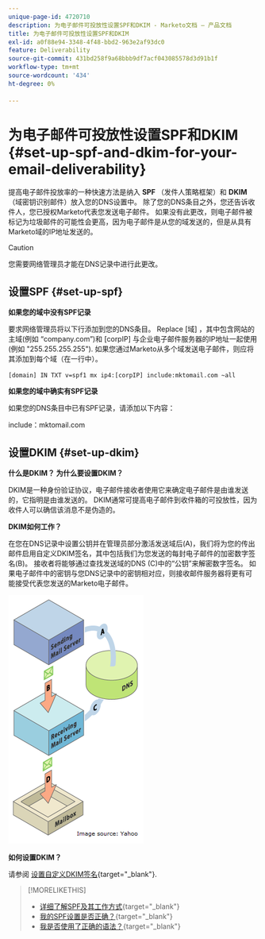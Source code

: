```yaml
---
unique-page-id: 4720710
description: 为电子邮件可投放性设置SPF和DKIM - Marketo文档 — 产品文档
title: 为电子邮件可投放性设置SPF和DKIM
exl-id: a0f88e94-3348-4f48-bbd2-963e2af93dc0
feature: Deliverability
source-git-commit: 431bd258f9a68bbb9df7acf043085578d3d91b1f
workflow-type: tm+mt
source-wordcount: '434'
ht-degree: 0%

---
```


# 为电子邮件可投放性设置SPF和DKIM {#set-up-spf-and-dkim-for-your-email-deliverability}

提高电子邮件投放率的一种快速方法是纳入 **SPF** （发件人策略框架）和 **DKIM** （域密钥识别邮件）放入您的DNS设置中。 除了您的DNS条目之外，您还告诉收件人，您已授权Marketo代表您发送电子邮件。 如果没有此更改，则电子邮件被标记为垃圾邮件的可能性会更高，因为电子邮件是从您的域发送的，但是从具有Marketo域的IP地址发送的。

>[!CAUTION]
>
>您需要网络管理员才能在DNS记录中进行此更改。

## 设置SPF {#set-up-spf}

**如果您的域中没有SPF记录**

要求网络管理员将以下行添加到您的DNS条目。 Replace [域] ，其中包含网站的主域(例如 “company.com”)和 [corpIP] 与企业电子邮件服务器的IP地址一起使用(例如 &quot;255.255.255.255&quot;). 如果您通过Marketo从多个域发送电子邮件，则应将其添加到每个域（在一行中）。

`[domain] IN TXT v=spf1 mx ip4:[corpIP] include:mktomail.com ~all`

**如果您的域中确实有SPF记录**

如果您的DNS条目中已有SPF记录，请添加以下内容：

include：mktomail.com

## 设置DKIM {#set-up-dkim}

**什么是DKIM？ 为什么要设置DKIM？**

DKIM是一种身份验证协议，电子邮件接收者使用它来确定电子邮件是由谁发送的，它指明是由谁发送的。 DKIM通常可提高电子邮件到收件箱的可投放性，因为收件人可以确信该消息不是伪造的。

**DKIM如何工作？**

在您在DNS记录中设置公钥并在管理员部分激活发送域后(A)，我们将为您的传出邮件启用自定义DKIM签名，其中包括我们为您发送的每封电子邮件的加密数字签名(B)。 接收者将能够通过查找发送域的DNS (C)中的“公钥”来解密数字签名。 如果电子邮件中的密钥与您DNS记录中的密钥相对应，则接收邮件服务器将更有可能接受代表您发送的Marketo电子邮件。

![](assets/image2015-1-12-13-3a56-3a55.png)

**如何设置DKIM？**

请参阅 [设置自定义DKIM签名](/help/marketo/product-docs/email-marketing/deliverability/set-up-a-custom-dkim-signature.md){target="_blank"}.

>[!MORELIKETHIS]
>
>* [详细了解SPF及其工作方式](http://www.open-spf.org/Introduction/){target="_blank"}
>* [我的SPF设置是否正确？](https://www.kitterman.com/spf/validate.html){target="_blank"}
>* [我是否使用了正确的语法？](http://www.open-spf.org/SPF_Record_Syntax/){target="_blank"}
